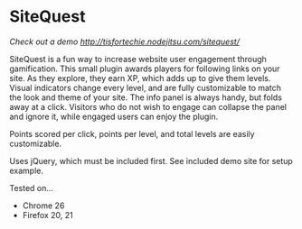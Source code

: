 SiteQuest
=========

*Check out a demo http://tisfortechie.nodejitsu.com/sitequest/*

SiteQuest is a fun way to increase website user engagement through gamification. This small plugin awards players for following links on your site. As they explore, they earn XP, which adds up to give them levels. Visual indicators change every level, and are fully customizable to match the look and theme of your site. The info panel is always handy, but folds away at a click. Visitors who do not wish to engage can collapse the panel and ignore it, while engaged users can enjoy the plugin.

Points scored per click, points per level, and total levels are easily customizable.

Uses jQuery, which must be included first. See included demo site for setup example.

Tested on...

* Chrome 26
* Firefox 20, 21